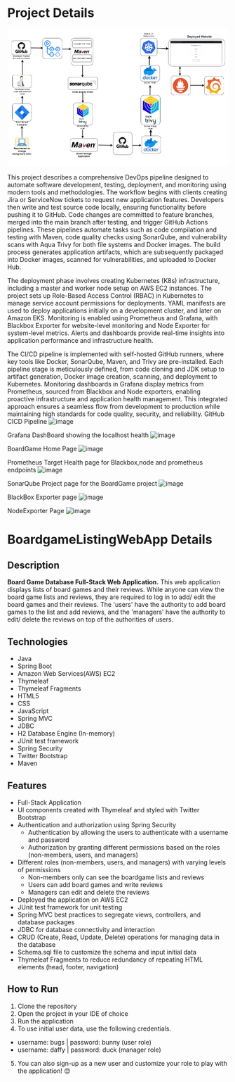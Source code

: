 # Project Details

![alt text](image.png)

This project describes a comprehensive DevOps pipeline designed to automate software development, testing, deployment, and monitoring using modern tools and methodologies. The workflow begins with clients creating Jira or ServiceNow tickets to request new application features. Developers then write and test source code locally, ensuring functionality before pushing it to GitHub. Code changes are committed to feature branches, merged into the main branch after testing, and trigger GitHub Actions pipelines. These pipelines automate tasks such as code compilation and testing with Maven, code quality checks using SonarQube, and vulnerability scans with Aqua Trivy for both file systems and Docker images. The build process generates application artifacts, which are subsequently packaged into Docker images, scanned for vulnerabilities, and uploaded to Docker Hub.

The deployment phase involves creating Kubernetes (K8s) infrastructure, including a master and worker node setup on AWS EC2 instances. The project sets up Role-Based Access Control (RBAC) in Kubernetes to manage service account permissions for deployments. YAML manifests are used to deploy applications initially on a development cluster, and later on Amazon EKS. Monitoring is enabled using Prometheus and Grafana, with Blackbox Exporter for website-level monitoring and Node Exporter for system-level metrics. Alerts and dashboards provide real-time insights into application performance and infrastructure health.

The CI/CD pipeline is implemented with self-hosted GitHub runners, where key tools like Docker, SonarQube, Maven, and Trivy are pre-installed. Each pipeline stage is meticulously defined, from code cloning and JDK setup to artifact generation, Docker image creation, scanning, and deployment to Kubernetes. Monitoring dashboards in Grafana display metrics from Prometheus, sourced from Blackbox and Node exporters, enabling proactive infrastructure and application health management. This integrated approach ensures a seamless flow from development to production while maintaining high standards for code quality, security, and reliability.
GitHub CICD Pipeline
![image](https://github.com/user-attachments/assets/af6953d4-3107-4b25-98cc-71d2294a50f5)

Grafana DashBoard showing the localhost health
![image](https://github.com/user-attachments/assets/e7bc4b58-bb11-4e8a-a7ef-b9a7edd23157)

BoardGame Home Page
![image](https://github.com/user-attachments/assets/4049467a-7b56-426f-901c-e4eb02eb38d2)

Prometheus Target Health page for Blackbox,node and prometheus endpoints
![image](https://github.com/user-attachments/assets/c2e3d33e-1258-4213-bed9-c1b1d9cec832)

SonarQube Project page for the BoardGame project
![image](https://github.com/user-attachments/assets/7ee7ac16-3cb1-4b00-ac6e-00bb5c81398c)

BlackBox Exporter page
![image](https://github.com/user-attachments/assets/409a5039-b76f-4fd5-9cd6-3560414a42d0)

NodeExporter Page 
![image](https://github.com/user-attachments/assets/817dccf6-aa97-4bf7-9f2d-b3a0b6215ceb)


# BoardgameListingWebApp Details

## Description

**Board Game Database Full-Stack Web Application.**
This web application displays lists of board games and their reviews. While anyone can view the board game lists and reviews, they are required to log in to add/ edit the board games and their reviews. The 'users' have the authority to add board games to the list and add reviews, and the 'managers' have the authority to edit/ delete the reviews on top of the authorities of users.  

## Technologies

- Java
- Spring Boot
- Amazon Web Services(AWS) EC2
- Thymeleaf
- Thymeleaf Fragments
- HTML5
- CSS
- JavaScript
- Spring MVC
- JDBC
- H2 Database Engine (In-memory)
- JUnit test framework
- Spring Security
- Twitter Bootstrap
- Maven

## Features

- Full-Stack Application
- UI components created with Thymeleaf and styled with Twitter Bootstrap
- Authentication and authorization using Spring Security
  - Authentication by allowing the users to authenticate with a username and password
  - Authorization by granting different permissions based on the roles (non-members, users, and managers)
- Different roles (non-members, users, and managers) with varying levels of permissions
  - Non-members only can see the boardgame lists and reviews
  - Users can add board games and write reviews
  - Managers can edit and delete the reviews
- Deployed the application on AWS EC2
- JUnit test framework for unit testing
- Spring MVC best practices to segregate views, controllers, and database packages
- JDBC for database connectivity and interaction
- CRUD (Create, Read, Update, Delete) operations for managing data in the database
- Schema.sql file to customize the schema and input initial data
- Thymeleaf Fragments to reduce redundancy of repeating HTML elements (head, footer, navigation)

## How to Run

1. Clone the repository
2. Open the project in your IDE of choice
3. Run the application
4. To use initial user data, use the following credentials.
  - username: bugs    |     password: bunny (user role)
  - username: daffy   |     password: duck  (manager role)
5. You can also sign-up as a new user and customize your role to play with the application! 😊
